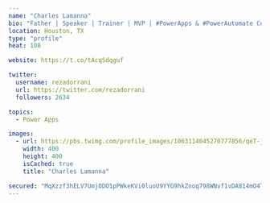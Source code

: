 ```yaml
---
name: "Charles Lamanna"
bio: "Father | Speaker | Trainer | MVP | #PowerApps & #PowerAutomate Community Super User | YouTuber Right-pointing triangle http://youtube.com/c/rezadorrani | Learn - Share - Clockwise rightwards and leftwards open circle arrows"
location: Houston, TX
type: "profile"
heat: 108

website: https://t.co/tAcqSdqguf

twitter:
  username: rezadorrani
  url: https://twitter.com/rezadorrani
  followers: 2634

topics:
  - Power Apps

images:
  - url: https://pbs.twimg.com/profile_images/1063114045270777856/qeT-jpWr_400x400.jpg
    width: 400
    height: 400
    isCached: true
    title: "Charles Lamanna"

secured: "MqXzzf3hELV7UmjODO1pPWkeKVi0luoU9YYG9hkZnoq798WNvf1vDA814mO4TUrnqvBbmnV452WM0BXpcS2IImLLPFFJzIzeGAfq/wJHM1VnyPLWzbfI7habFuZHTog0L6c3LsbtKFIws+iZXgMFWvJl7P4PMqDvEy0JW5WOcWt8KolGM+pa97eJy8AsJrf4esgrYMB5sp0jYsicK9feetKyedfub1QKqa3h0fq3nWBMyCmyZSjBFcCC4ZwmeePui9s4UNNmaCNFUNhfDFEQya3mfmzvaUGOf907SPTVfJw0+TFat+UobNYT6/gAO/i3pDB40UL8Jfs5whva6B4QEVrRhSWvVsrK8cOocJoQWPHf7EpxvDuNnKY3nwEIFGkt7ZeW3sRzfIEbafCrnsMVuyyRFwBmYVhW5doFhf1nP/8=;Nt8XM+H9XoYJZCILJ7GwhA=="
---
```


